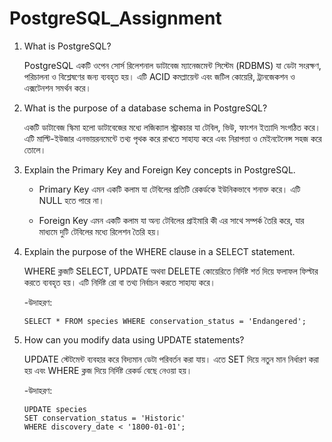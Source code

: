# PostgreSQL_Assignment


 1. What is PostgreSQL?

    PostgreSQL একটি ওপেন সোর্স রিলেশনাল ডাটাবেজ ম্যানেজমেন্ট সিস্টেম (RDBMS) যা ডেটা সংরক্ষণ, পরিচালনা ও বিশ্লেষণের জন্য ব্যবহৃত হয়। এটি ACID কমপ্লায়েন্ট এবং জটিল কোয়েরি, ট্রানজেকশন ও এক্সটেনশন সমর্থন করে।


 2. What is the purpose of a database schema in PostgreSQL?

    একটি ডাটাবেজ স্কিমা হলো ডাটাবেজের মধ্যে লজিক্যাল স্ট্রাকচার যা টেবিল, ভিউ, ফাংশন ইত্যাদি সংগঠিত করে। এটি মাল্টি-ইউজার এনভায়রনমেন্টে তথ্য পৃথক করে রাখতে সাহায্য করে এবং নিরাপত্তা ও মেইনটেনেন্স সহজ করে তোলে।


 3. Explain the Primary Key and Foreign Key concepts in PostgreSQL.

    - Primary Key এমন একটি কলাম যা টেবিলের প্রতিটি রেকর্ডকে ইউনিকভাবে শনাক্ত করে। এটি NULL হতে পারে না।

    - Foreign Key এমন একটি কলাম যা অন্য টেবিলের প্রাইমারি কী এর সাথে সম্পর্ক তৈরি করে, যার মাধ্যমে দুটি টেবিলের মধ্যে রিলেশন তৈরি হয়।



 5. Explain the purpose of the WHERE clause in a SELECT statement.

    WHERE ক্লজটি SELECT, UPDATE অথবা DELETE কোয়েরিতে নির্দিষ্ট শর্ত দিয়ে ফলাফল ফিল্টার করতে ব্যবহৃত হয়। এটি নির্দিষ্ট রো বা তথ্য নির্বাচন করতে সাহায্য করে।
    
    -উদাহরণ:

        SELECT * FROM species WHERE conservation_status = 'Endangered';




 7. How can you modify data using UPDATE statements?

    UPDATE স্টেটমেন্ট ব্যবহার করে বিদ্যমান ডেটা পরিবর্তন করা যায়। এতে SET দিয়ে নতুন মান নির্ধারণ করা হয় এবং WHERE ক্লজ দিয়ে নির্দিষ্ট রেকর্ড বেছে নেওয়া হয়।

    -উদাহরণ:

        UPDATE species
        SET conservation_status = 'Historic'
        WHERE discovery_date < '1800-01-01';
